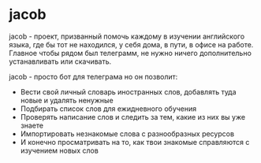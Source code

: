 # jacob

jacob - проект,  призванный помочь каждому в изучении английского языка,  где бы тот не находился,  у себя дома, в пути,  в офисе на работе.  Главное чтобы рядом был телеграмм,  не нужно ничего дополнительно устанавливать или скачивать.  

jacob - просто бот для телеграма но он позволит: 
* 	Вести свой личный словарь иностранных слов, добавлять туда новые и удалять ненужные 
*	Подбирать список слов для ежидневного обучения  
*	Проверять написание слов и следить за тем,  какие из них вы уже знаете 
*	Импортировать незнакомые слова с разнообразных ресурсов 
*	И конечно просматривать на то,  как твои знакомые справляются с изучением новых слов

